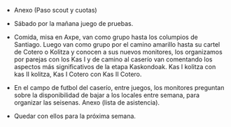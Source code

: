 [nombre]: <> (Paso)
[sidebar]: <> (Paso)
[icon]: <> (fa-map-signs)
[exit]: <> (exit)

- Anexo (Paso scout y cuotas)

- Sábado por la mañana juego de pruebas.

- Comida, misa en Axpe, van como grupo hasta los columpios de Santiago. Luego van como grupo por el camino amarillo hasta su cartel de Cotero o Kolitza y conocen a sus nuevos monitores, los organizamos por parejas con los Kas I y de camino al caserío van comentando los aspectos más significativos de la etapa Kaskondoak. Kas I kolitza con kas II kolitza, Kas I Cotero con Kas II Cotero.

- En el campo de futbol del caserío, entre juegos, los monitores preguntan sobre la disponibilidad de bajar a los locales entre semana, para organizar las seisenas. Anexo (lista de asistencia).

- Quedar con ellos para la próxima semana.